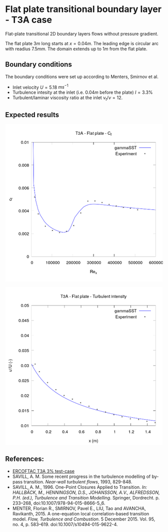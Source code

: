# Flat plate transitional boundary layer - T3A case

Flat-plate transitional 2D boundary layers flows without pressure gradient.

The flat plate $3 m$ long starts at $x=0.04 m$. The leading edge is circular arc with readius $7.5 mm$. The domain extends up to $1 m$ from the flat plate.

## Boundary conditions
The boundary conditions were set up according to Menters, Smirnov et al.

- Inlet velocity $U = 5.18$ $ms^{-1}$
- Turbulence intesity at the inlet (i.e. $0.04 m$ before the plate) $I = 3.3\%$
- Turbulent/laminar viscosity ratio at the inlet $\nu_t/\nu = 12$.

## Expected results

![Friction coefficient at the wall](./validation/figures/Rex_vs_cf.png)

![Turbulence intensity along the plate](./validation/figures/x_vs_u.png)


## References:
- [ERCOFTAC T3A 3% test-case](http://cfd.mace.manchester.ac.uk/ercoftac/doku.php?id=cases:case020)
- SAVILL, A. M. Some recent progress in the turbulence modelling of by-pass transition. *Near-wall turbulent flows*, 1993, 829-848.
- SAVILL, A. M., 1996. One-Point Closures Applied to Transition. *In: HALLBÄCK, M., HENNINGSON, D.S., JOHANSSON, A.V., ALFREDSSON, P.H. (ed.), Turbulence and Transition Modelling*. Springer, Dordrecht. p. 233–268, doi:10.1007/978-94-015-8666-5_6.
- MENTER, Florian R., SMIRNOV, Pavel E., LIU, Tao and AVANCHA, Ravikanth, 2015. A one-equation local correlation-based transition model. *Flow, Turbulence and Combustion*. 5 December 2015. Vol. 95, no. 4, p. 583–619. doi:10.1007/s10494-015-9622-4. 
